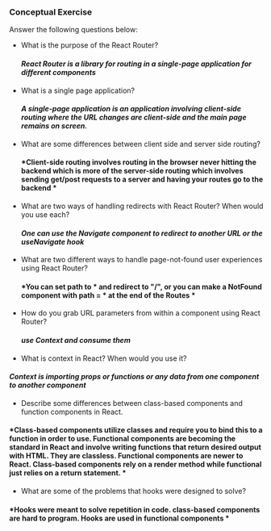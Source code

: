 ### Conceptual Exercise

Answer the following questions below:

- What is the purpose of the React Router?
  #### *React Router is a library for routing in a single-page application for different components*

- What is a single page application?
  #### *A single-page application is an application involving client-side routing where the URL changes are client-side and the main page remains on screen.*

- What are some differences between client side and server side routing?
  #### *Client-side routing involves routing in the browser never hitting the backend which is more of the server-side routing which involves sending get/post requests to a server     and having your routes go to the backend *

- What are two ways of handling redirects with React Router? When would you use each?
  #### *One can use the Navigate component to redirect to another URL or the useNavigate hook*

- What are two different ways to handle page-not-found user experiences using React Router?
  #### *You can set path to * and redirect to "/", or you can make a NotFound component with path = * at the end of the Routes *

- How do you grab URL parameters from within a component using React Router?
  #### *use Context and consume them*

- What is context in React? When would you use it?
 #### *Context is importing props or functions or any data from one component to another component*

- Describe some differences between class-based components and function
  components in React.
 #### *Class-based components utilize classes and require you to bind this to a function in order to use. Functional components are becoming the standard in React and involve writing functions that return desired output with HTML. They are classless. Functional components are newer to React. Class-based components rely on a render method while functional just relies on a return statement. * 

- What are some of the problems that hooks were designed to solve?
 #### *Hooks were meant to solve repetition in code. class-based components are hard to program. Hooks are used in functional components *
